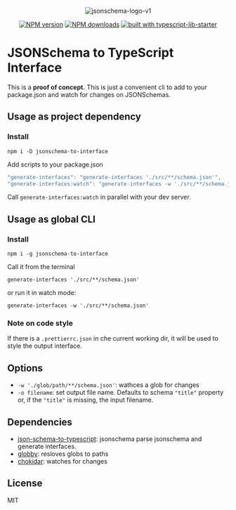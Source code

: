 <div align="center">

![jsonschema-logo-v1](https://user-images.githubusercontent.com/6388707/58492913-2b0c6c00-8172-11e9-83e7-04579b9e9252.png)

</div>

<div align="center">

[![NPM version](https://img.shields.io/npm/v/jsonschema-to-interface.svg?style=flat)](https://www.npmjs.com/package/jsonschema-to-interface)
[![NPM downloads](https://img.shields.io/npm/dm/jsonschema-to-interface.svg?style=flat)](https://www.npmjs.com/package/jsonschema-to-interface)
[![built with typescript-lib-starter](https://img.shields.io/badge/built%20with-typescript--lib--starter%20-blue.svg)](https://github.com/fox1t/typescript-lib-starter)

</div>

# JSONSchema to TypeScript Interface

This is a **proof of concept.** This is just a convenient cli to add to your package.json and watch for changes on JSONSchemas.

## Usage as project dependency

### Install

`npm i -D jsonschema-to-interface`

Add scripts to your package.json

```javascript
"generate-interfaces": "generate-interfaces './src/**/schema.json'",
"generate-interfaces:watch": "generate-interfaces -w './src/**/schema.json'"
```

Call `generate-interfaces:watch` in parallel with your dev server.

## Usage as global CLI

### Install

`npm i -g jsonschema-to-interface`

Call it from the terminal

`generate-interfaces './src/**/schema.json'`

or run it in watch mode:

`generate-interfaces -w './src/**/schema.json'`

### Note on code style

If there is a `.prettierrc.json` in che current working dir, it will be used to style the output interface.

## Options

- `-w './glob/path/**/schema.json'`: wathces a glob for changes
- `-o filename`: set output file name. Defaults to schema `"title"` property or, if the `"title"` is missing, the input filename.

## Dependencies

- [json-schema-to-typescript](https://github.com/bcherny/json-schema-to-typescript): jsonschema parse jsonschema and generate interfaces.
- [globby](https://github.com/sindresorhus/globby): resloves globs to paths
- [chokidar](https://github.com/paulmillr/chokidar): watches for changes

## License

MIT
